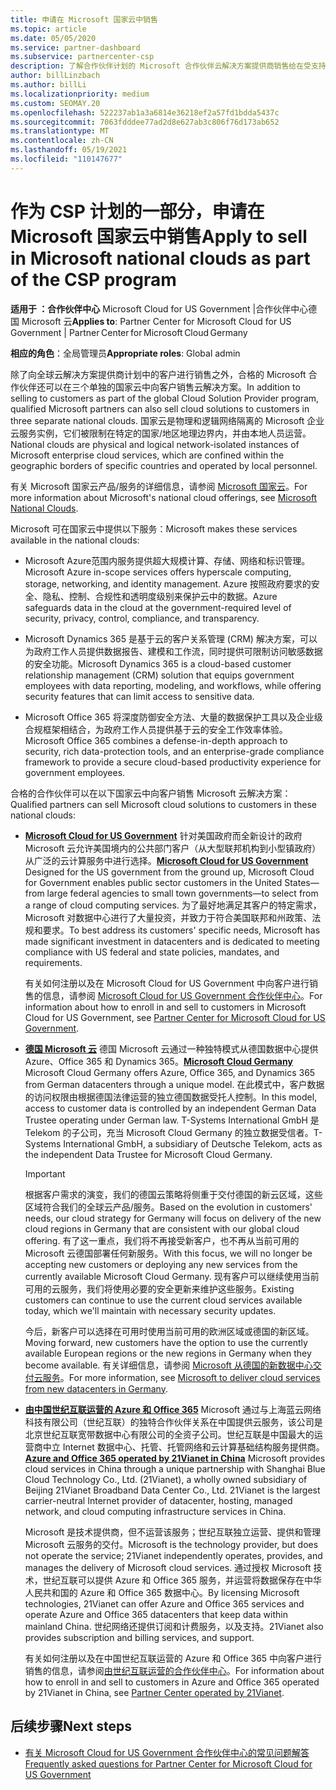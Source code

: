 ```yaml
---
title: 申请在 Microsoft 国家云中销售
ms.topic: article
ms.date: 05/05/2020
ms.service: partner-dashboard
ms.subservice: partnercenter-csp
description: 了解合作伙伴计划的 Microsoft 合作伙伴云解决方案提供商销售给在受支持的国家云中注册的客户。
author: billLinzbach
ms.author: billLi
ms.localizationpriority: medium
ms.custom: SEOMAY.20
ms.openlocfilehash: 522237ab1a3a6814e36218ef2a57fd1bdda5437c
ms.sourcegitcommit: 7063fdddee77ad2d8e627ab3c806f76d173ab652
ms.translationtype: MT
ms.contentlocale: zh-CN
ms.lasthandoff: 05/19/2021
ms.locfileid: "110147677"
---
```

# <a name="apply-to-sell-in-microsoft-national-clouds-as-part-of-the-csp-program"></a><span data-ttu-id="b0ffa-103">作为 CSP 计划的一部分，申请在 Microsoft 国家云中销售</span><span class="sxs-lookup"><span data-stu-id="b0ffa-103">Apply to sell in Microsoft national clouds as part of the CSP program</span></span>

<span data-ttu-id="b0ffa-104">**适用于 ：合作伙伴中心** Microsoft Cloud for US Government |合作伙伴中心德国 Microsoft 云</span><span class="sxs-lookup"><span data-stu-id="b0ffa-104">**Applies to**: Partner Center for Microsoft Cloud for US Government | Partner Center for Microsoft Cloud Germany</span></span>

<span data-ttu-id="b0ffa-105">**相应的角色**：全局管理员</span><span class="sxs-lookup"><span data-stu-id="b0ffa-105">**Appropriate roles**: Global admin</span></span>

<span data-ttu-id="b0ffa-106">除了向全球云解决方案提供商计划中的客户进行销售之外，合格的 Microsoft 合作伙伴还可以在三个单独的国家云中向客户销售云解决方案。</span><span class="sxs-lookup"><span data-stu-id="b0ffa-106">In addition to selling to customers as part of the global Cloud Solution Provider program, qualified Microsoft partners can also sell cloud solutions to customers in three separate national clouds.</span></span> <span data-ttu-id="b0ffa-107">国家云是物理和逻辑网络隔离的 Microsoft 企业云服务实例，它们被限制在特定的国家/地区地理边界内，并由本地人员运营。</span><span class="sxs-lookup"><span data-stu-id="b0ffa-107">National clouds are physical and logical network-isolated instances of Microsoft enterprise cloud services, which are confined within the geographic borders of specific countries and operated by local personnel.</span></span>

<span data-ttu-id="b0ffa-108">有关 Microsoft 国家云产品/服务的详细信息，请参阅 [Microsoft 国家云](https://www.microsoft.com/trustcenter/cloudservices/nationalcloud)。</span><span class="sxs-lookup"><span data-stu-id="b0ffa-108">For more information about Microsoft's national cloud offerings, see [Microsoft National Clouds](https://www.microsoft.com/trustcenter/cloudservices/nationalcloud).</span></span>

<span data-ttu-id="b0ffa-109">Microsoft 可在国家云中提供以下服务：</span><span class="sxs-lookup"><span data-stu-id="b0ffa-109">Microsoft makes these services available in the national clouds:</span></span>

-   <span data-ttu-id="b0ffa-110">Microsoft Azure范围内服务提供超大规模计算、存储、网络和标识管理。</span><span class="sxs-lookup"><span data-stu-id="b0ffa-110">Microsoft Azure in-scope services offers hyperscale computing, storage, networking, and identity management.</span></span> <span data-ttu-id="b0ffa-111">Azure 按照政府要求的安全、隐私、控制、合规性和透明度级别来保护云中的数据。</span><span class="sxs-lookup"><span data-stu-id="b0ffa-111">Azure safeguards data in the cloud at the government-required level of security, privacy, control, compliance, and transparency.</span></span>

-   <span data-ttu-id="b0ffa-112">Microsoft Dynamics 365 是基于云的客户关系管理 (CRM) 解决方案，可以为政府工作人员提供数据报告、建模和工作流，同时提供可限制访问敏感数据的安全功能。</span><span class="sxs-lookup"><span data-stu-id="b0ffa-112">Microsoft Dynamics 365 is a cloud-based customer relationship management (CRM) solution that equips government employees with data reporting, modeling, and workflows, while offering security features that can limit access to sensitive data.</span></span>

-   <span data-ttu-id="b0ffa-113">Microsoft Office 365 将深度防御安全方法、大量的数据保护工具以及企业级合规框架相结合，为政府工作人员提供基于云的安全工作效率体验。</span><span class="sxs-lookup"><span data-stu-id="b0ffa-113">Microsoft Office 365 combines a defense-in-depth approach to security, rich data-protection tools, and an enterprise-grade compliance framework to provide a secure cloud-based productivity experience for government employees.</span></span>

<span data-ttu-id="b0ffa-114">合格的合作伙伴可以在以下国家云中向客户销售 Microsoft 云解决方案：</span><span class="sxs-lookup"><span data-stu-id="b0ffa-114">Qualified partners can sell Microsoft cloud solutions to customers in these national clouds:</span></span>

-   <span data-ttu-id="b0ffa-115">[**Microsoft Cloud for US Government**](https://www.microsoft.com/trustcenter/cloudservices/nationalcloud#Microsoft_Cloud_for_US) 针对美国政府而全新设计的政府 Microsoft 云允许美国境内的公共部门客户（从大型联邦机构到小型镇政府）从广泛的云计算服务中进行选择。</span><span class="sxs-lookup"><span data-stu-id="b0ffa-115">[**Microsoft Cloud for US Government**](https://www.microsoft.com/trustcenter/cloudservices/nationalcloud#Microsoft_Cloud_for_US) Designed for the US government from the ground up, Microsoft Cloud for Government enables public sector customers in the United States—from large federal agencies to small town governments—to select from a range of cloud computing services.</span></span> <span data-ttu-id="b0ffa-116">为了最好地满足其客户的特定需求，Microsoft 对数据中心进行了大量投资，并致力于符合美国联邦和州政策、法规和要求。</span><span class="sxs-lookup"><span data-stu-id="b0ffa-116">To best address its customers' specific needs, Microsoft has made significant investment in datacenters and is dedicated to meeting compliance with US federal and state policies, mandates, and requirements.</span></span> 

    <span data-ttu-id="b0ffa-117">有关如何注册以及在 Microsoft Cloud for US Government 中向客户进行销售的信息，请参阅 [Microsoft Cloud for US Government 合作伙伴中心](partner-center-for-microsoft-us-govt-cloud.md)。</span><span class="sxs-lookup"><span data-stu-id="b0ffa-117">For information about how to enroll in and sell to customers in Microsoft Cloud for US Government, see [Partner Center for Microsoft Cloud for US Government](partner-center-for-microsoft-us-govt-cloud.md).</span></span>

-   <span data-ttu-id="b0ffa-118">[**德国 Microsoft 云**](https://www.microsoft.com/trustcenter/cloudservices/nationalcloud#Microsoft_Cloud_Germany) 德国 Microsoft 云通过一种独特模式从德国数据中心提供 Azure、Office 365 和 Dynamics 365。</span><span class="sxs-lookup"><span data-stu-id="b0ffa-118">[**Microsoft Cloud Germany**](https://www.microsoft.com/trustcenter/cloudservices/nationalcloud#Microsoft_Cloud_Germany) Microsoft Cloud Germany offers Azure, Office 365, and Dynamics 365 from German datacenters through a unique model.</span></span> <span data-ttu-id="b0ffa-119">在此模式中，客户数据的访问权限由根据德国法律运营的独立德国数据受托人控制。</span><span class="sxs-lookup"><span data-stu-id="b0ffa-119">In this model, access to customer data is controlled by an independent German Data Trustee operating under German law.</span></span> <span data-ttu-id="b0ffa-120">T-Systems International GmbH 是 Telekom 的子公司，充当 Microsoft Cloud Germany 的独立数据受信者。</span><span class="sxs-lookup"><span data-stu-id="b0ffa-120">T-Systems International GmbH, a subsidiary of Deutsche Telekom, acts as the independent Data Trustee for Microsoft Cloud Germany.</span></span>

    > [!IMPORTANT]  
    > <span data-ttu-id="b0ffa-121">根据客户需求的演变，我们的德国云策略将侧重于交付德国的新云区域，这些区域符合我们的全球云产品/服务。</span><span class="sxs-lookup"><span data-stu-id="b0ffa-121">Based on the evolution in customers' needs, our cloud strategy for Germany will focus on delivery of the new cloud regions in Germany that are consistent with our global cloud offering.</span></span> <span data-ttu-id="b0ffa-122">有了这一重点，我们将不再接受新客户，也不再从当前可用的 Microsoft 云德国部署任何新服务。</span><span class="sxs-lookup"><span data-stu-id="b0ffa-122">With this focus, we will no longer be accepting new customers or deploying any new services from the currently available Microsoft Cloud Germany.</span></span> <span data-ttu-id="b0ffa-123">现有客户可以继续使用当前可用的云服务，我们将使用必要的安全更新来维护这些服务。</span><span class="sxs-lookup"><span data-stu-id="b0ffa-123">Existing customers can continue to use the current cloud services available today, which we'll maintain with necessary security updates.</span></span>
    >  
    > <span data-ttu-id="b0ffa-124">今后，新客户可以选择在可用时使用当前可用的欧洲区域或德国的新区域。</span><span class="sxs-lookup"><span data-stu-id="b0ffa-124">Moving forward, new customers have the option to use the currently available European regions or the new regions in Germany when they become available.</span></span> <span data-ttu-id="b0ffa-125">有关详细信息，请参阅 [Microsoft 从德国的新数据中心交付云服务](https://news.microsoft.com/europe/2018/08/31/microsoft-to-deliver-cloud-services-from-new-datacentres-in-germany-in-2019-to-meet-evolving-customer-needs/)。</span><span class="sxs-lookup"><span data-stu-id="b0ffa-125">For more information, see [Microsoft to deliver cloud services from new datacenters in Germany](https://news.microsoft.com/europe/2018/08/31/microsoft-to-deliver-cloud-services-from-new-datacentres-in-germany-in-2019-to-meet-evolving-customer-needs/).</span></span>

    
-   <span data-ttu-id="b0ffa-126">[**由中国世纪互联运营的 Azure 和 Office 365**](https://www.microsoft.com/trustcenter/cloudservices/nationalcloud#Microsoft_Cloud_for_China) Microsoft 通过与上海蓝云网络科技有限公司（世纪互联）的独特合作伙伴关系在中国提供云服务，该公司是北京世纪互联宽带数据中心有限公司的全资子公司。世纪互联是中国最大的运营商中立 Internet 数据中心、托管、托管网络和云计算基础结构服务提供商。</span><span class="sxs-lookup"><span data-stu-id="b0ffa-126">[**Azure and Office 365 operated by 21Vianet in China**](https://www.microsoft.com/trustcenter/cloudservices/nationalcloud#Microsoft_Cloud_for_China) Microsoft provides cloud services in China through a unique partnership with Shanghai Blue Cloud Technology Co., Ltd. (21Vianet), a wholly owned subsidiary of Beijing 21Vianet Broadband Data Center Co., Ltd. 21Vianet is the largest carrier-neutral Internet provider of datacenter, hosting, managed network, and cloud computing infrastructure services in China.</span></span> 

    <span data-ttu-id="b0ffa-127">Microsoft 是技术提供商，但不运营该服务；世纪互联独立运营、提供和管理 Microsoft 云服务的交付。</span><span class="sxs-lookup"><span data-stu-id="b0ffa-127">Microsoft is the technology provider, but does not operate the service; 21Vianet independently operates, provides, and manages the delivery of Microsoft cloud services.</span></span> <span data-ttu-id="b0ffa-128">通过授权 Microsoft 技术，世纪互联可以提供 Azure 和 Office 365 服务，并运营将数据保存在中华人民共和国的 Azure 和 Office 365 数据中心。</span><span class="sxs-lookup"><span data-stu-id="b0ffa-128">By licensing Microsoft technologies, 21Vianet can offer Azure and Office 365 services and operate Azure and Office 365 datacenters that keep data within mainland China.</span></span> <span data-ttu-id="b0ffa-129">世纪网络还提供订阅和计费服务，以及支持。</span><span class="sxs-lookup"><span data-stu-id="b0ffa-129">21Vianet also provides subscription and billing services, and support.</span></span>

    <span data-ttu-id="b0ffa-130">有关如何注册以及在中国世纪互联运营的 Azure 和 Office 365 中向客户进行销售的信息，请参阅[由世纪互联运营的合作伙伴中心](/previous-versions/windows/it-pro/windows-home-server/ff357696(v=ws.11))。</span><span class="sxs-lookup"><span data-stu-id="b0ffa-130">For information about how to enroll in and sell to customers in Azure and Office 365 operated by 21Vianet in China, see [Partner Center operated by 21Vianet](/previous-versions/windows/it-pro/windows-home-server/ff357696(v=ws.11)).</span></span>

## <a name="next-steps"></a><span data-ttu-id="b0ffa-131">后续步骤</span><span class="sxs-lookup"><span data-stu-id="b0ffa-131">Next steps</span></span>

- [<span data-ttu-id="b0ffa-132">有关 Microsoft Cloud for US Government 合作伙伴中心的常见问题解答</span><span class="sxs-lookup"><span data-stu-id="b0ffa-132">Frequently asked questions for Partner Center for Microsoft Cloud for US Government</span></span>](faq-for-us-govt-cloud.md)
